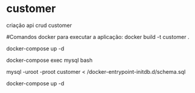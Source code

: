 # customer
criação api crud customer

#Comandos docker para executar a aplicação:
  docker build -t customer .
  
  docker-compose up -d
  
  docker-compose exec mysql bash
  
  mysql -uroot -proot customer < /docker-entrypoint-initdb.d/schema.sql
  
  docker-compose up -d
